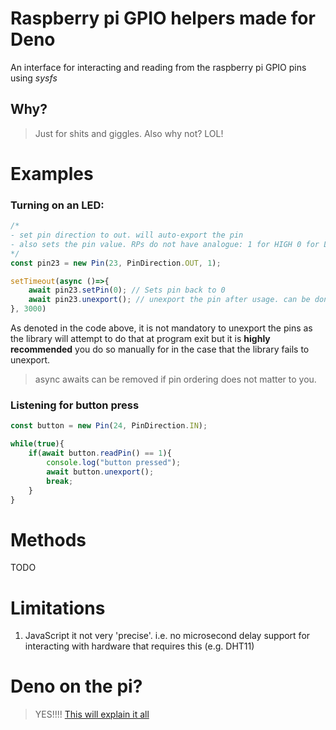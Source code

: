 # Raspberry pi GPIO helpers made for Deno
An interface for interacting and reading from the raspberry pi GPIO pins using *sysfs*

## Why?
> Just for shits and giggles.
> Also why not? LOL!

# Examples
### Turning on an LED:
```TypeScript
/*
- set pin direction to out. will auto-export the pin
- also sets the pin value. RPs do not have analogue: 1 for HIGH 0 for LOW
*/
const pin23 = new Pin(23, PinDirection.OUT, 1); 

setTimeout(async ()=>{
    await pin23.setPin(0); // Sets pin back to 0
    await pin23.unexport(); // unexport the pin after usage. can be done automatically
}, 3000)
```
As denoted in the code above, it is not mandatory to unexport the pins as the library will attempt to do that at program exit but it is **highly recommended** you do so manually for in the case that the library fails to unexport.
> async awaits can be removed if pin ordering does not matter to you.

### Listening for button press
```TypeScript
const button = new Pin(24, PinDirection.IN);

while(true){
    if(await button.readPin() == 1){
        console.log("button pressed");
        await button.unexport();
        break;
    }
}
```

# Methods
TODO

# Limitations
1. JavaScript it not very 'precise'. i.e. no microsecond delay support for interacting with hardware that requires this (e.g. DHT11)

# Deno on the pi?
> YES!!!!
[This will explain it all](https://github.com/LukeChannings/deno-arm64)